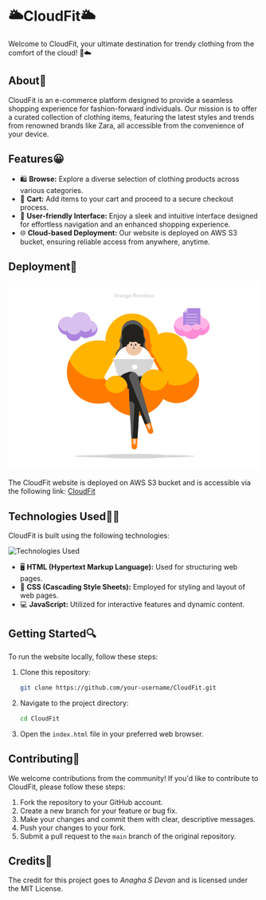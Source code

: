 # 🌥️CloudFit🌥️

Welcome to CloudFit, your ultimate destination for trendy clothing from the comfort of the cloud! 👗☁️

## About🚀

CloudFit is an e-commerce platform designed to provide a seamless shopping experience for fashion-forward individuals. Our mission is to offer a curated collection of clothing items, featuring the latest styles and trends from renowned brands like Zara, all accessible from the convenience of your device.

## Features😀

- 🛍️ **Browse:** Explore a diverse selection of clothing products across various categories.
- 🛒 **Cart:** Add items to your cart and proceed to a secure checkout process.
- 🎨 **User-friendly Interface:** Enjoy a sleek and intuitive interface designed for effortless navigation and an enhanced shopping experience.
- 🌐 **Cloud-based Deployment:** Our website is deployed on AWS S3 bucket, ensuring reliable access from anywhere, anytime.

## Deployment🏃
![CloudFit](cloud.gif)

The CloudFit website is deployed on AWS S3 bucket and is accessible via the following link:
[CloudFit](https://anagha-website.s3.ap-south-1.amazonaws.com/website.html/index.html)

## Technologies Used👩‍💻

CloudFit is built using the following technologies:

<img src="https://github.com/anaghaaaaa9/CloudFit/assets/141913440/e683e8cb-73ad-4666-a814-dec6541f8470" alt="Technologies Used" width="200">

- 🖥️ **HTML (Hypertext Markup Language):** Used for structuring web pages.
- 🎨 **CSS (Cascading Style Sheets):** Employed for styling and layout of web pages.
- 💻 **JavaScript:** Utilized for interactive features and dynamic content.

## Getting Started🔍

To run the website locally, follow these steps:

1. Clone this repository:

    ```bash
    git clone https://github.com/your-username/CloudFit.git
    ```

2. Navigate to the project directory:

    ```bash
    cd CloudFit
    ```

3. Open the `index.html` file in your preferred web browser.

## Contributing💪

We welcome contributions from the community! If you'd like to contribute to CloudFit, please follow these steps:

1. Fork the repository to your GitHub account.
2. Create a new branch for your feature or bug fix.
3. Make your changes and commit them with clear, descriptive messages.
4. Push your changes to your fork.
5. Submit a pull request to the `main` branch of the original repository.

## Credits🪪

The credit for this project goes to *Anagha S Devan* and is licensed under the MIT License. 
